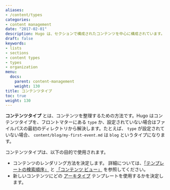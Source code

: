 ```yaml
---
aliases:
- /content/types
categories:
- content management
date: "2017-02-01"
description: Hugo は、セクションで構成されたコンテンツを中心に構成されています。
draft: false
keywords:
- lists
- sections
- content types
- types
- organization
menu:
  docs:
    parent: content-management
    weight: 130
title: コンテンツタイプ
toc: true
weight: 130
---
```


**コンテンツタイプ** とは、コンテンツを整理するための方法です。Hugo はコンテンツタイプを、フロントマターにある `type` か、設定されていない場合はファイルパスの最初のディレクトリから解決します。たとえば、 `type` が設定されていない場合、 `content/blog/my-first-event.md` は `blog` というタイプになります。

コンテンツタイプは、以下の目的で使用されます。

- コンテンツのレンダリング方法を決定します。 詳細については、[「テンプレートの検索順序」](/templates/lookup-order/) と [「コンテンツ ビュー」](https://gohugo.io/templates/views) を参照してください。
- 新しいコンテンツにどの [アーキタイプ](/content-management/archetypes/) テンプレートを使用するかを決定します。
